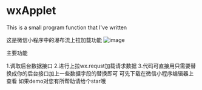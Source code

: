 # wxApplet
This is a small program function that I've written

这是微信小程序中的瀑布流上拉加载功能
![image](https://upload-images.jianshu.io/upload_images/7465865-dec18261dff0f364.gif)

主要功能 

1.调取后台数据接口
2.进行上拉wx.requst加载请求数据
3.代码可直接用只需要替换成你的后台接口加上一些数据字段的替换即可
可先下载在微信小程序编辑器上查看
如果demo对您有所帮助请给个star哦


                                        
